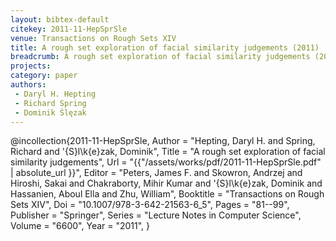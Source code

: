 ```yaml
---
layout: bibtex-default
citekey: 2011-11-HepSprSle
venue: Transactions on Rough Sets XIV
title: A rough set exploration of facial similarity judgements (2011)
breadcrumb: A rough set exploration of facial similarity judgements (2011)
projects:
category: paper
authors:
 - Daryl H. Hepting 
 - Richard Spring 
 - Dominik Ślęzak 
---
```

@incollection{2011-11-HepSprSle,
	Author =  "Hepting, Daryl H. and Spring, Richard and \'{S}l\k{e}zak, Dominik",
	Title =  "A rough set exploration of facial similarity judgements",
	Url = \"{{"/assets/works/pdf/2011-11-HepSprSle.pdf" | absolute_url }}\",
	Editor =  "Peters, James F. and Skowron, Andrzej and Hiroshi, Sakai and Chakraborty, Mihir Kumar and \'{S}l\k{e}zak, Dominik and Hassanien, Aboul Ella and Zhu, William",
	Booktitle =  "Transactions on Rough Sets XIV",
	Doi =  "10.1007/978-3-642-21563-6\_5",
	Pages =  "81--99",
	Publisher =  "Springer",
	Series =  "Lecture Notes in Computer Science",
	Volume =  "6600",
	Year =  "2011",
}
